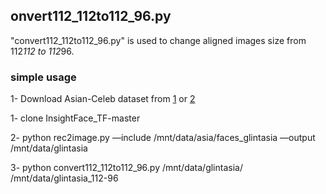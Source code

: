 ## onvert112_112to112_96.py
"convert112_112to112_96.py" is used to change aligned images size from 112*112 to 112*96.

### simple usage

1- Download Asian-Celeb dataset from [1](https://github.com/deepinsight/insightface/wiki/Dataset-Zoo) or [2](https://www.dropbox.com/s/5cd1ppfqprjluaq/faces_glintasia.zip?dl=0)

1- clone InsightFace_TF-master

2- python rec2image.py —include /mnt/data/asia/faces_glintasia —output /mnt/data/glintasia

3- python convert112_112to112_96.py /mnt/data/glintasia/ /mnt/data/glintasia_112-96
